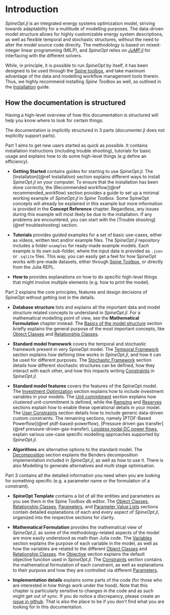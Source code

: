 # Introduction

*SpineOpt.jl* is an integrated energy systems optimization model, striving towards adaptability for a multitude of modelling purposes.
The data-driven model structure allows for highly customizable energy system descriptions, as well as flexible
temporal and stochastic structures, without the need to alter the model source code directly.
The methodology is based on mixed-integer linear programming (MILP), and *SpineOpt* relies on
[*JuMP.jl*](https://github.com/JuliaOpt/JuMP.jl) for interfacing with the different solvers.

While, in principle, it is possible to run *SpineOpt* by itself, it has been designed to be used through the
[Spine toolbox](https://github.com/spine-tools/Spine-Toolbox), and take maximum advantage of the data and modelling
workflow management tools therein.
Thus, we highly recommend installing *Spine Toolbox* as well, as outlined in the [Installation](@ref) guide.

## How the documentation is structured

Having a high-level overview of how this documentation is structured will help you know where to look for certain things.

The documentation is implicitly structured in 3 parts (documenter.jl does not explicitly support parts).

Part 1 aims to get new users started as quick as possible. It contains installation instructions (including trouble shooting), tutorials for basic usage and explains how to do some high-level things (e.g define an efficiency).

- **Getting Started**
  contains guides for starting to use *SpineOpt.jl*.
  The [Installation](@ref installation) section explains different ways to install *SpineOpt.jl* on your computer. To ensure that the installation has been done correctly, the [Recommended workflow](@ref recommended_workflow)
  section provides a guide to set up a minimal working example of *SpineOpt.jl* in *Spine Toolbox*. Some SpineOpt concepts will already be explained in this example but more information is provided in the **Concept Reference** chapter. Regardless, any issues during this example will most likely be due to the installation. If any problems are encountered, you can start with the [Trouble shooting](@ref troubleshooting) section.

- **Tutorials**
  provides guided examples for a set of basic use-cases, either as videos, written text and/or example files.
  The *SpineOpt.jl* repository includes a folder `examples` for ready-made example models.
  Each example is its own sub-folder, where the input data is provided as `.json` or `.sqlite` files.
  This way, you can easily get a feel for how SpineOpt works with pre-made datasets,
  either through [Spine Toolbox](https://github.com/Spine-project/Spine-Toolbox), or directly from the Julia REPL.

- **How to**
  provides explanations on how to do specific high-level things that might involve multiple elements
  (e.g. how to print the model).

Part 2 explains the core principles, features and design decisions of SpineOpt without getting lost in the details.

- **Database structure**
  lists and explains all the important data and model structure related concepts to understand in *SpineOpt.jl*.
  For a mathematical modelling point of view, see the **Mathematical Formulation**
  chapter instead. The [Basics of the model structure](@ref) section briefly explains the general purpose of the most
  important concepts, like [Object Classes](@ref) and [Relationship Classes](@ref).

- **Standard model framework**
  covers the temporal and stochastic framework present in very SpineOpt model.
  The [Temporal Framework](@ref) section explains how defining *time* works in *SpineOpt.jl*, and how it can be used
  for different purposes. The [Stochastic Framework](@ref) section details how different stochastic structures can be
  defined, how they interact with each other, and how this impacts writing [Constraints](@ref) in *SpineOpt.jl*.

- **Standard model features**
  covers the features of the SpineOpt model.
  The [Investment Optimization](@ref) section explains how to include investment variables in your models.
  The [Unit commitment](@ref) section explains how clustered unit-commitment is defined,
  while the [Ramping](@ref) and [Reserves](@ref) sections explain how to enable these operational details in your model.
  The [User Constraints](@ref) section details how to include generic data-driven custom constraints.
  The remaining sections, namely [PTDF-Based Powerflow](@ref ptdf-based-powerflow),
  [Pressure driven gas transfer](@ref pressure-driven-gas-transfer), [Lossless nodal DC power flows](@ref),
  explain various use-case specific modelling approaches supported by *SpineOpt.jl*.

- **Algorithms**
  are alternative options to the standard model.
  The [Decomposition](@ref) section explains the Benders decomposition implementation included in *SpineOpt.jl*,
  as well as how to use it.
  There is also Modelling to generate alternatives and multi stage optimisation.

Part 3 contains all the detailed information you need when you are looking for something specific (e.g. a parameter name or the formulation of a constraint).

- **SpineOpt Template**
  contains a list of all the entities and parameters as you see them in the Spine Toolbox db editor.
  The [Object Classes](@ref), [Relationship Classes](@ref), [Parameters](@ref),
  and [Parameter Value Lists](@ref) sections contain detailed explanations of each and every aspect of *SpineOpt.jl*, organized into the respective sections for clarity.

- **Mathematical Formulation**
  provides the mathematical view of *SpineOpt.jl*, as some of the
  methodology-related aspects of the model are more easily understood as math than Julia code. The [Variables](@ref)
  section explains the purpose of each variable in the model, as well as how the variables are related to the different
  [Object Classes](@ref) and [Relationship Classes](@ref).
  the [Objective](@ref) section explains the default objective function used in *SpineOpt.jl*.
  The [Constraints](@ref) section contains the mathematical
  formulation of each constraint, as well as explanations to their purpose and how they are controlled via different [Parameters](@ref).

- **Implementation details**
  explains some parts of the code (for those who are interested in how things work under the hood).
  Note that this chapter is particularly sensitive to changes in the code and as such might get out of sync.
  If you do notice a discrepancy, please create an [issue in github](https://github.com/spine-tools/SpineOpt.jl/issues).
  That is also the place to be if you don't find what you are looking for in this documentation.